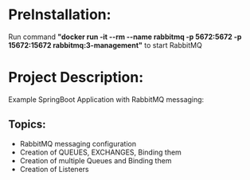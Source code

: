 # PreInstallation:

Run command <b>"docker run -it --rm --name rabbitmq -p 5672:5672 -p 15672:15672 rabbitmq:3-management"</b> to start
RabbitMQ

# Project Description:
Example SpringBoot Application with RabbitMQ messaging:<br>

Topics:
-------
* RabbitMQ messaging configuration
* Creation of QUEUES, EXCHANGES, Binding them 
* Creation of multiple Queues and Binding them
* Creation of Listeners

